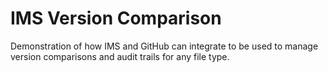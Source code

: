 # IMS Version Comparison
Demonstration of how IMS and GitHub can integrate to be used to manage version comparisons and audit trails for any file type.

